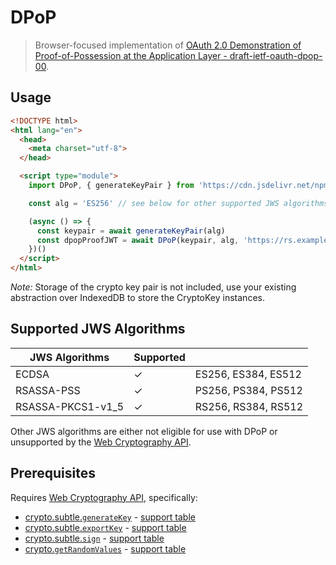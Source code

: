 # DPoP

> Browser-focused implementation of
[OAuth 2.0 Demonstration of Proof-of-Possession at the Application Layer - draft-ietf-oauth-dpop-00](https://tools.ietf.org/html/draft-ietf-oauth-dpop-00).

## Usage

```html
<!DOCTYPE html>
<html lang="en">
  <head>
    <meta charset="utf-8">
  </head>

  <script type="module">
    import DPoP, { generateKeyPair } from 'https://cdn.jsdelivr.net/npm/dpop@^0.5.0'

    const alg = 'ES256' // see below for other supported JWS algorithms

    (async () => {
      const keypair = await generateKeyPair(alg)
      const dpopProofJWT = await DPoP(keypair, alg, 'https://rs.example.com/resource', 'GET')
    })()
  </script>
</html>
```

_Note:_ Storage of the crypto key pair is not included, use your existing abstraction over IndexedDB
to store the CryptoKey instances.


## Supported JWS Algorithms

| JWS Algorithms | Supported ||
| -- | -- | -- |
| ECDSA | ✓ | ES256, ES384, ES512 |
| RSASSA-PSS | ✓ | PS256, PS384, PS512 |
| RSASSA-PKCS1-v1_5 | ✓ | RS256, RS384, RS512 |

Other JWS algorithms are either not eligible for use with DPoP or unsupported by the
[Web Cryptography API](https://www.w3.org/TR/WebCryptoAPI/).


## Prerequisites

Requires [Web Cryptography API](https://www.w3.org/TR/WebCryptoAPI/), specifically:

- [crypto.subtle.`generateKey`](https://developer.mozilla.org/en-US/docs/Web/API/SubtleCrypto/generateKey) - [support table](https://caniuse.com/#feat=mdn-api_subtlecrypto_generatekey)
- [crypto.subtle.`exportKey`](https://developer.mozilla.org/en-US/docs/Web/API/SubtleCrypto/exportKey) - [support table](https://caniuse.com/#feat=mdn-api_subtlecrypto_exportkey)
- [crypto.subtle.`sign`](https://developer.mozilla.org/en-US/docs/Web/API/SubtleCrypto/sign) - [support table](https://caniuse.com/#feat=mdn-api_subtlecrypto_sign)
- [crypto.`getRandomValues`](https://developer.mozilla.org/en-US/docs/Web/API/Crypto/getRandomValues) - [support table](https://caniuse.com/#feat=mdn-api_crypto_getrandomvalues)
